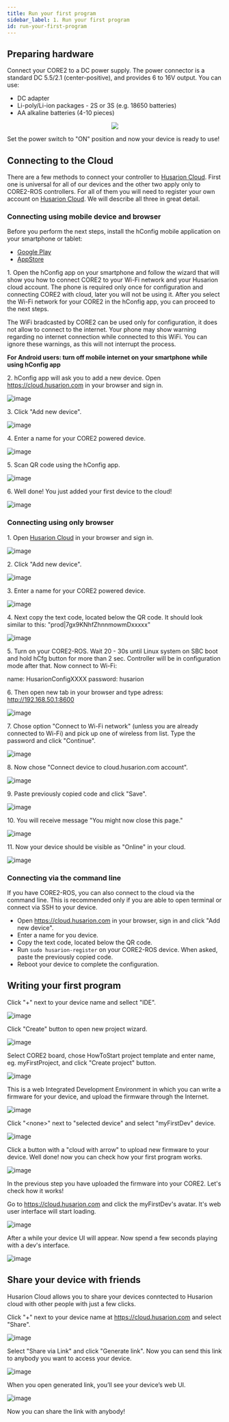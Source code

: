 ```yaml
---
title: Run your first program
sidebar_label: 1. Run your first program
id: run-your-first-program
---
```


## Preparing hardware ##

Connect your CORE2 to a DC power supply. The power connector is a standard DC 5.5/2.1 (center-positive), and provides 6 to 16V output. You can use:

* DC adapter
* Li-poly/Li-ion packages - 2S or 3S (e.g. 18650 batteries)
* AA alkaline batteries (4-10 pieces)


<div><center><img src="./../../assets/img/howToStart/core2_power_supply.png"
/></center></div>

Set the power switch to "ON" position and now your device is ready to use!

## Connecting to the Cloud ##

There are a few methods to connect your controller to [Husarion Cloud](https://cloud.husarion.com). First one is universal for all of our devices and the other two apply only to CORE2-ROS controllers. For all of them you will need to register your own account on [Husarion Cloud](https://cloud.husarion.com). We will describe all three in great detail. 

### Connecting using mobile device and browser ###

Before you perform the next steps, install the hConfig mobile application on your smartphone or tablet:
* [Google Play](https://play.google.com/store/apps/details?id=com.husarion.configtool2&hl=en)
* [AppStore](https://itunes.apple.com/us/app/hconfig/id1283536270?mt=8)

1\. Open the hConfig app on your smartphone and follow the wizard that will show you how to connect CORE2 to your Wi-Fi network and your Husarion cloud account. The phone is required only once for configuration and connecting CORE2 with cloud, later you will not be using it. After you select the Wi-Fi network for your CORE2 in the hConfig app, you can proceed to the next steps.

The WiFi bradcasted by CORE2 can be used only for configuration, it does not allow to connect to the internet. Your phone may show warning regarding no internet connection while connected to this WiFi. You can ignore these warnings, as this will not interrupt the process.

<b>For Android users: turn off mobile internet on your smartphone while using hConfig app </b>

2\. hConfig app will ask you to add a new device. Open https://cloud.husarion.com in your browser and sign in.

![image](./../../assets/img/howToStart/1_signin.png)

3\. Click "Add new device".

![image](./../../assets/img/howToStart/2_addNewDevice.png)

4\. Enter a name for your CORE2 powered device.

![image](./../../assets/img/howToStart/3_enterName.png)

5\. Scan QR code using the hConfig app.

![image](./../../assets/img/howToStart/4_scanQr.png)

6\. Well done! You just added your first device to the cloud!

![image](./../../assets/img/howToStart/5_devAdded.png)

### Connecting using only browser ###

1\. Open [Husarion Cloud](https://cloud.husarion.com) in your browser and sign in.

![image](./../../assets/img/howToStart/configuration_1.png)

2\. Click "Add new device".

![image](./../../assets/img/howToStart/configuration_2.png)

3\. Enter a name for your CORE2 powered device.

![image](./../../assets/img/howToStart/configuration_3.png)

4\. Next copy the text code, located below the QR code. It should look similar to this: "prod|7gx9KNhfZhnnmowmDxxxxx"

![image](./../../assets/img/howToStart/configuration_4.png)

5\. Turn on your CORE2-ROS. Wait 20 - 30s until Linux system on SBC boot and hold hCfg button for more than 2 sec. Controller will be in configuration mode after that. Now connect to Wi-Fi:

name: HusarionConfigXXXX
password: husarion

6\. Then open new tab in your browser and type adress: http://192.168.50.1:8600 

![image](./../../assets/img/howToStart/configuration_5.png)

7\. Chose option "Connect to Wi-Fi network" (unless you are already connected to Wi-Fi) and pick up one of wireless from list. Type the password and click "Continue".

![image](./../../assets/img/howToStart/configuration_6.png)

8\. Now chose "Connect device to cloud.husarion.com account".

![image](./../../assets/img/howToStart/configuration_7.png)

9\. Paste previously copied code and click "Save".

![image](./../../assets/img/howToStart/configuration_8.png)

10\. You will receive message "You might now close this page."

![image](./../../assets/img/howToStart/configuration_9.png)

11\. Now your device should be visible as "Online" in your cloud.

![image](./../../assets/img/howToStart/configuration_10.png)

### Connecting via the command line ###

If you have CORE2-ROS, you can also connect to the cloud via the command line. This is recommended only if you are able to open terminal or connect via SSH to your device.

 * Open https://cloud.husarion.com in your browser, sign in and click "Add new device". 
 * Enter a name for you device.
 * Copy the text code, located below the QR code.
 * Run `sudo husarion-register` on your CORE2-ROS device. When asked, paste the previously copied code.
 * Reboot your device to complete the configuration.

## Writing your first program ##

Click "+" next to your device name and sellect "IDE".

![image](./../../assets/img/howToStart/6_openWebIDE.png)

Click "Create" button to open new project wizard.

![image](./../../assets/img/howToStart/7_createNewProj.png)

Select CORE2 board, chose HowToStart project template and enter name, eg. myFirstProject, and click "Create project" button.

![image](./../../assets/img/howToStart/8_projSettings.png)

This is a web Integrated Development Environment in which you can write a firmware for your device, and upload the firmware through the Internet.

![image](./../../assets/img/howToStart/9_webIDEmain.png)

Click "&lt;none&gt;" next to "selected device" and select "myFirstDev" device.

![image](./../../assets/img/howToStart/10_webIDEselectDev.png)

Click a button with a "cloud with arrow" to upload new firmware to your device. Well done! now you can check how your first program works.

![image](./../../assets/img/howToStart/11_webIDEprogram.png)

In the previous step you have uploaded the firmware into your CORE2. Let's check how it works!<br/>

Go to https://cloud.husarion.com and click the myFirstDev's avatar. It's web user interface will start loading.

![image](./../../assets/img/howToStart/12_openDevUI.png)

After a while your device UI will appear. Now spend a few seconds playing with a dev's interface.

![image](./../../assets/img/howToStart/13_devUI.png)

## Share your device with friends ##
Husarion Cloud allows you to share your devices conntected to Husarion cloud with other people with just a few clicks.

Click "+" next to your device name at https://cloud.husarion.com and select "Share".

![image](./../../assets/img/howToStart/14_shareSelect.png)

Select "Share via Link" and click "Generate link". Now you can send this link to anybody you want to access your device.

![image](./../../assets/img/howToStart/15_shareDetails.png)

When you open generated link, you’ll see your device’s web UI.

![image](./../../assets/img/howToStart/16_shareUI.png)

Now you can share the link with anybody!
